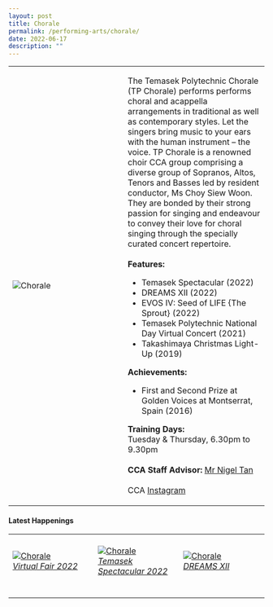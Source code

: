```yaml
---
layout: post
title: Chorale
permalink: /performing-arts/chorale/
date: 2022-06-17
description: ""
---
```

<div>
<table>
    <tr>
        <td style="width:45%"><image src="/images/Arts/CHORALE.png" style="display:block;margin-left:auto;margin-right:auto;" alt="Chorale"></image></td>
        <td>
            <p>
                The Temasek Polytechnic Chorale (TP Chorale) performs performs choral and acappella arrangements in traditional as well as contemporary styles. Let the singers bring music to your ears with the human instrument – the voice. TP Chorale is a renowned choir CCA group comprising a diverse group of Sopranos, Altos, Tenors and Basses led by resident conductor, Ms Choy Siew Woon. They are bonded by their strong passion for singing and endeavour to convey their love for choral singing through the specially curated concert repertoire.<br>
                <br>
                <b>Features:</b><br>
                <ul>
                    <li>Temasek Spectacular (2022)</li>
                    <li>DREAMS XII (2022)</li>     
									  <li>EVOS IV: Seed of LIFE {The Sprout} (2022)</li>
									  <li>Temasek Polytechnic National Day Virtual Concert (2021)</li>
                    <li>Takashimaya Christmas Light-Up (2019)</li>     
                </ul>
					 <b>Achievements:</b><br>
                <ul>
                    <li>First and Second Prize at Golden Voices at Montserrat, Spain (2016)</li>      
                </ul>
            </p>
            <p>
                <b>Training Days:</b><br>
                Tuesday & Thursday, 6.30pm to 9.30pm<br>
                <br>
                <b>CCA Staff Advisor:</b> <a href="mailto:nigeltan@tp.edu.sg">Mr Nigel Tan</a><br>
                <br>
                CCA <a href="https://www.instagram.com/tpchorale">Instagram</a>
            </p>
        </td>
    </tr>
</table>
</div>

#### Latest Happenings

<table>
    <tr>
        <td style="width:33%"><br>
            <a href="https://www.instagram.com/p/CcsIBpJvXpl/">
                <image src="/images/Arts/CHORALE_Virtual Fair 2022.png" style="display:block;margin-left:auto;margin-right:auto;" alt="Chorale">
                <h6 style="margin-top:0%">Virtual Fair 2022</h6>
                </image>
            </a>
        </td>
        <td style="width:33%"><br>
            <a href="https://www.instagram.com/p/CcNM5Y0PbWl/">
                <image src="/images/Arts/CHORALE_Temasek Spectacular.png" style="display:block;margin-left:auto;margin-right:auto;" alt="Chorale">
                <h6 style="margin-top:0%">Temasek Spectacular 2022</h6>
                </image>
            </a>
        </td>
        <td style="width:33%"><br>
            <a href="https://www.instagram.com/p/CbaE6TppP9c/">
                <image src="/images/Arts/CHORALE_DREAMS XII.png" style="display:block;margin-left:auto;margin-right:auto;" alt="Chorale">
                <h6 style="margin-top:0%">DREAMS XII</h6>    
                </image>
            </a>
        </td>
    </tr>
</table>